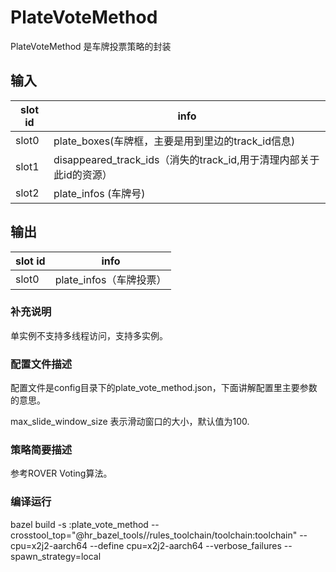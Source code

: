 # PlateVoteMethod

PlateVoteMethod 是车牌投票策略的封装
 
## 输入

| slot id | info |
|  ---- | ----  |
|  slot0  | plate_boxes(车牌框，主要是用到里边的track_id信息)  |
| slot1 | disappeared_track_ids（消失的track_id,用于清理内部关于此id的资源）|
| slot2 | plate_infos (车牌号)|

## 输出

| slot id | info |
|  ---- | ----  |
| slot0 | plate_infos（车牌投票）|

### 补充说明

单实例不支持多线程访问，支持多实例。

### 配置文件描述

配置文件是config目录下的plate_vote_method.json，下面讲解配置里主要参数的意思。

max_slide_window_size 表示滑动窗口的大小，默认值为100.

### 策略简要描述

参考ROVER Voting算法。

### 编译运行

bazel build -s :plate_vote_method --crosstool_top="@hr_bazel_tools//rules_toolchain/toolchain:toolchain" --cpu=x2j2-aarch64 --define cpu=x2j2-aarch64 --verbose_failures   --spawn_strategy=local







